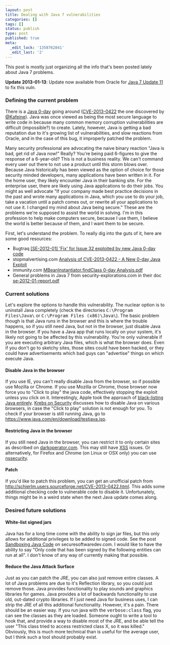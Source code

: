 ```yaml
---
layout: post
title: Dealing with Java 7 vulnerabilities
categories: []
tags: []
status: publish
type: post
published: true
meta:
  _edit_lock: '1358762841'
  _edit_last: '2'
---
```

This post is mostly just organizing all the info that's been posted lately about Java 7 problems.

<b>Update 2013-01-13</b>: Update now available from Oracle for <a href="https://www.java.com/en/download/index.jsp">Java 7 Update 11</a> to fix this vuln.

<h3>Defining the current problem</h3>
There is a <a href="http://labs.alienvault.com/labs/index.php/2013/new-year-new-java-zeroday/">Java 0-day</a> going around (<a href="https://web.nvd.nist.gov/view/vuln/detail?vulnId=CVE-2013-0422">CVE-2013-0422</a> the one discovered by <a href="https://twitter.com/kafeine">@Kafeine</a>).  Java was once viewed as being the most secure language to write code in because many common memory corruption vulnerabilities are difficult (impossible?) to create.  Lately, however, Java is getting a bad reputation due to it's growing list of vulnerabilities, and slow reactions from Oracle, and in the case of this bug, it improperly patched the problem.  

Many security professional are advocating the naive binary reaction "Java is bad, get rid of Java now!"  Really?  You're being paid 6-figures to give the response of a 6-year-old?  This is not a business reality.  We can't command every user out there to not use a product until this storm blows over.  Because Java historically has been viewed as the option of choice for those security minded developers, many applications have been written in it. For the home user, they likely encounter Java in their banking site. For the enterprise user, there are likely using Java applications to do their jobs.  You might as well advocate "If your company made best practice decisions in the past and wrote many applications in Java, which you use to do your job, take a vacation until a patch comes out, or rewrite all your applications to not use it.  I changed my mind about Java being secure."  These are the problems we're supposed to assist the world in solving.  I'm in this profession to help make computers secure, because I use them, I believe the world is better because of them, and I want them to be secure.

First, let's understand the problem.  To really dig into the guts of it, here are some good resources:
<ul>
<li>Bugtraq <a href="http://seclists.org/bugtraq/2013/Jan/48">[SE-2012-01] 'Fix' for Issue 32 exploited by new Java 0-day code</a>
<li>stopmalvertising.com <a href="http://stopmalvertising.com/malware-reports/analysis-of-cve-2013-0422-a-new-0-day-java-exploit.html">Analysis of CVE-2013-0422 - A New 0-day Java Exploit</a>
<li>immunity.com <a href="https://partners.immunityinc.com/idocs/Java%20MBeanInstantiator.findClass%200day%20Analysis.pdf">MBeanInstantiator.findClass 0-day Analysis.pdf</a>
<li>General problems in Java 7 from security-explorations.com in their doc <a href="http://www.security-explorations.com/materials/se-2012-01-report.pdf">se-2012-01-report.pdf</a>
</ul>

<h3>Current solutions</h3>
Let's explore the options to handle this vulnerability.  The nuclear option is to uninstall Java completely (check the directories <tt>C:\Program Files\Java\</tt> or <tt>C:\Program Files (x86)\Java\</tt>).  The basic problem though is that Java runs in the browser and this is where the trouble happens, so if you still need Java, but not in the browser, just disable Java in the browser.  If you have a Java app that runs locally on your system, it's likely not going to be affected by this vulnerability.  You're only vulnerable if you are executing arbitrary Java files, which is what the browser does.  Even if you don't go to sketchy sites, those sites could have been hacked, or they could have advertisements which bad guys can "advertise" things on which execute Java.

<h4>Disable Java in the browser</h4>
If you use IE, you can't really disable Java from the browser, so if possible use Mozilla or Chrome.  If you use Mozilla or Chrome, those browser now force you to "Click to play" the java code, effectively stopping the exploit unless you click on it.  Interestingly, Apple took the approach of <a href="http://www.h-online.com/security/news/item/Java-plugins-unplugged-by-Mozilla-and-Apple-1782628.html">black-listing Java entirely</a>.  <a href="https://krebsonsecurity.com/how-to-unplug-java-from-the-browser/">Krebs on Security</a> discusses how to disable Java on various browsers, in case the "Click to play" solution is not enough for you. To check if your browser is still running Java, go to <a href="https://www.java.com/en/download/testjava.jsp">https://www.java.com/en/download/testjava.jsp</a>.

<h4>Restricting Java in the browser</h4>
If you still need Java in the browser, you can restrict it to only certain sites as described on <a href="http://www.darkoperator.com/blog/2013/1/12/pushing-security-configuration-for-java-7-update-10-via-gpo.html">darkoperator.com</a>.  This may still have <a href="https://en.wikipedia.org/wiki/Cross-site_scripting">XSS</a> issues.  Or alternatively, for Firefox and Chrome (on Linux or OSX only) you can use <a href="https://code.google.com/p/nssecurity/">nssecurity</a>.

<h4>Patch</h4>
If you'd like to patch this problem, you can get an unofficial patch from <a href="http://schierlm.users.sourceforge.net/CVE-2013-0422.html">http://schierlm.users.sourceforge.net/CVE-2013-0422.html</a>.  This adds some additional checking code to vulnerable code to disable it.  Unfortunately, things might be in a weird state when the next Java update comes along.

<h3>Desired future solutions</h3>
<h4>White-list signed jars</h4>
Java has for a long time come with the ability to sign jar files, but this only allows for additional privileges to be added to signed code.  See the post <a href="http://securesoftwaredev.com/2012/11/12/sandboxing-java-code/">Sandboxing Java Code</a> on securesoftwaredev.com.  I would like to have the ability to say "Only code that has been signed by the following entities can run at all".  I don't know of any way of currently making that possible.

<h4>Reduce the Java Attack Surface</h4>
Just as you can patch the JRE, you can also just remove entire classes.  A lot of Java problems are due to it's Reflection library, so you could just remove those.  Java provides functionality to play sounds and graphics libraries for games.  Java provides a lot of backwards functionality to use old, out-dated crypto libraries.  If I just need Java for business uses, I can strip the JRE of all this additional functionality.  However, it's a pain.  There should be an easier way.  If you run java with the <tt>verbose:class</tt> flag, you can see the classes as they are loaded.  Someone ought to write a tool to hook that, and provide a way to disable most of the JRE, and be able tell the user "This class tried to access restricted class X, so it was killed."  Obviously, this is much more technical than is useful for the average user, but I think such a tool should probably exist.
